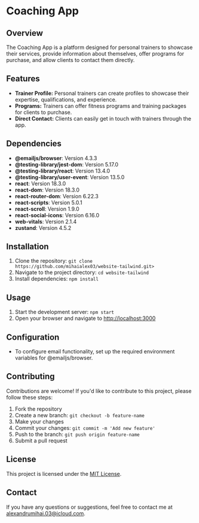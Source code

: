 # Coaching App

## Overview
The Coaching App is a platform designed for personal trainers to showcase their services, provide information about themselves, offer programs for purchase, and allow clients to contact them directly.

## Features
- **Trainer Profile:** Personal trainers can create profiles to showcase their expertise, qualifications, and experience.
- **Programs:** Trainers can offer fitness programs and training packages for clients to purchase.
- **Direct Contact:** Clients can easily get in touch with trainers through the app.

## Dependencies
- **@emailjs/browser**: Version 4.3.3
- **@testing-library/jest-dom**: Version 5.17.0
- **@testing-library/react**: Version 13.4.0
- **@testing-library/user-event**: Version 13.5.0
- **react**: Version 18.3.0
- **react-dom**: Version 18.3.0
- **react-router-dom**: Version 6.22.3
- **react-scripts**: Version 5.0.1
- **react-scroll**: Version 1.9.0
- **react-social-icons**: Version 6.16.0
- **web-vitals**: Version 2.1.4
- **zustand**: Version 4.5.2

## Installation
1. Clone the repository: `git clone https://github.com/mihaialex03/website-tailwind.git>`
2. Navigate to the project directory: `cd website-tailwind`
3. Install dependencies: `npm install`

## Usage
1. Start the development server: `npm start`
2. Open your browser and navigate to [http://localhost:3000](http://localhost:3000)

## Configuration
- To configure email functionality, set up the required environment variables for @emailjs/browser.

## Contributing
Contributions are welcome! If you'd like to contribute to this project, please follow these steps:
1. Fork the repository
2. Create a new branch: `git checkout -b feature-name`
3. Make your changes
4. Commit your changes: `git commit -m 'Add new feature'`
5. Push to the branch: `git push origin feature-name`
6. Submit a pull request

## License
This project is licensed under the [MIT License](LICENSE).

## Contact
If you have any questions or suggestions, feel free to contact me at [alexandrumihai.03@icloud.com](mailto:alexandrumihai.03@icloud.com).
